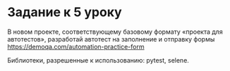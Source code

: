 # Задание к 5 уроку

В новом проекте, соответствующему базовому формату «проекта для автотестов», разработай автотест на заполнение и отправку формы https://demoqa.com/automation-practice-form 

Библиотеки, разрешенные к использованию: pytest, selene.

